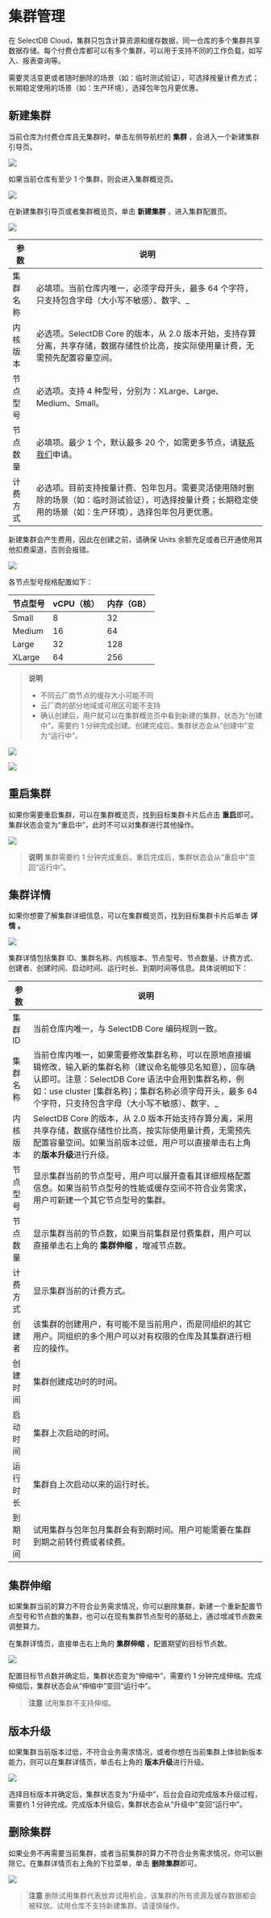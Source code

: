 

# 集群管理

在 SelectDB Cloud，集群只包含计算资源和缓存数据，同一仓库的多个集群共享数据存储。每个付费仓库都可以有多个集群，可以用于支持不同的工作负载，如写入、报表查询等。

需要灵活变更或者随时删除的场景（如：临时测试验证），可选择按量计费方式；长期稳定使用的场景（如：生产环境），选择包年包月更优惠。

## 新建集群

当前仓库为付费仓库且无集群时，单击左侧导航栏的  **集群** ，会进入一个新建集群引导页。

![](./assets/boxcnd3GHvW45egqVjnE5feXibb.png)

如果当前仓库有至少 1 个集群，则会进入集群概览页。

![](./assets/boxcnQIfz7uxwiZDNsHVbiLMC2d.png)

在新建集群引导页或者集群概览页，单击  **新建集群** ，进入集群配置页。

![](./assets/boxcnIFW2CViCcxBf8vWLVrwxme.png)

| **参数** | **说明**                                                     |
| -------- | ------------------------------------------------------------ |
| 集群名称 | 必填项。当前仓库内唯一，必须字母开头，最多 64 个字符，只支持包含字母（大小写不敏感）、数字、_ |
| 内核版本 | 必选项。SelectDB Core 的版本，从 2.0 版本开始，支持存算分离，共享存储，数据存储性价比高，按实际使用量计费，无需预先配置容量空间。 |
| 节点型号 | 必选项。支持 4 种型号，分别为：XLarge、Large、Medium、Small。 |
| 节点数量 | 必填项。最少 1 个，默认最多 20 个，如需更多节点，请[联系我们](https://cn.selectdb.com/company#anchor)申请。 |
| 计费方式 | 必选项。目前支持按量计费、包年包月。需要灵活使用随时删除的场景（如：临时测试验证），可选择按量计费；长期稳定使用的场景（如：生产环境），选择包年包月更优惠。 |

新建集群会产生费用，因此在创建之前，请确保 Units 余额充足或者已开通使用其他扣费渠道，否则会报错。

![](./assets/boxcn12HE5KgT1pfVA6pf6FwuFe.png)

各节点型号规格配置如下：

| **节点型号** | **vCPU（核）** | **内存（GB）** |
| ------------ | -------------- | -------------- |
| Small        | 8              | 32             |
| Medium       | 16             | 64             |
| Large        | 32             | 128            |
| XLarge       | 64             | 256            |

> **说明**
>
> * 不同云厂商节点的缓存大小可能不同
> * 云厂商的部分地域或可用区可能不支持
> * 确认创建后，用户就可以在集群概览页中看到新建的集群，状态为“创建中”，需要约 1 分钟完成创建。创建完成后，集群状态会从“创建中”变为“运行中”。

![](./assets/boxcndc8UbtuwiKqbSdaSxFVpPe.jpeg)

![](./assets/boxcnc5hThIj6o6y9UmA7cpAgkc.jpeg)

## 重启集群

如果你需要重启集群，可以在集群概览页，找到目标集群卡片后点击 **重启**即可。集群状态会变为“重启中”，此时不可以对集群进行其他操作。

![](./assets/boxcnEDVXggxaB5dRMQaDHluuLd.jpeg)

> **说明** 集群需要约 1 分钟完成重启。重启完成后，集群状态会从“重启中”变回“运行中”。

## 集群详情

如果你想要了解集群详细信息，可以在集群概览页，找到目标集群卡片后单击  **详情** **。**

![](./assets/boxcnl29K8m1IvtCm91oBwLFmnf.png)

集群详情包括集群 ID、集群名称、内核版本、节点型号、节点数量、计费方式、创建者、创建时间、启动时间、运行时长、到期时间等信息。具体说明如下：

| **参数** | **说明**                                                     |
| -------- | ------------------------------------------------------------ |
| 集群 ID  | 当前仓库内唯一，与 SelectDB Core 编码规则一致。              |
| 集群名称 | 当前仓库内唯一，如果需要修改集群名称，可以在原地直接编辑修改，输入新的集群名称（建议命名能够见名知意），回车确认即可。注意：SelectDB Core 语法中会用到集群名称，例如：use cluster [集群名称]；集群名称必须字母开头，最多 64 个字符，只支持包含字母（大小写不敏感）、数字、_ |
| 内核版本 | SelectDB Core 的版本，从 2.0 版本开始支持存算分离，采用共享存储，数据存储性价比高，按实际使用量计费，无需预先配置容量空间。如果当前版本过低，用户可以直接单击右上角的**版本升级**进行升级。 |
| 节点型号 | 显示集群当前的节点型号，用户可以展开查看其详细规格配置信息。如果当前节点型号的性能或缓存空间不符合业务需求，用户可新建一个其它节点型号的集群。 |
| 节点数量 | 显示集群当前的节点数，如果当前集群是付费集群，用户可以直接单击右上角的 **集群伸缩** ，增减节点数。 |
| 计费方式 | 显示集群当前的计费方式。                                     |
| 创建者   | 该集群的创建用户，有可能不是当前用户，而是同组织的其它用户。同组织的多个用户可以对有权限的仓库及其集群进行相应的操作。 |
| 创建时间 | 集群创建成功时的时间。                                       |
| 启动时间 | 集群上次启动的时间。                                         |
| 运行时长 | 集群自上次启动以来的运行时长。                               |
| 到期时间 | 试用集群与包年包月集群会有到期时间。用户可能需要在集群到期之前转付费或者续费。 |

## 集群伸缩

如果集群当前的算力不符合业务需求情况，你可以删除集群，新建一个重新配置节点型号和节点数的集群，也可以在现有集群节点型号的基础上，通过增减节点数来调整算力。

在集群详情页，直接单击右上角的  **集群伸缩** ，配置期望的目标节点数。

![](./assets/boxcnjWOVBrK7e1o6lddXubMaEc.jpeg)

配置目标节点数并确定后，集群状态变为“伸缩中”，需要约 1 分钟完成伸缩。完成伸缩后，集群状态会从“伸缩中”变回“运行中”。

> **注意** 试用集群不支持伸缩。

## 版本升级

如果集群当前版本过低，不符合业务需求情况，或者你想在当前集群上体验新版本能力，则可以在集群详情页，单击右上角的 **版本升级**进行升级。

![](./assets/boxcnxmpVB4av3XEpJvgwtEMMAh.jpeg)

选择目标版本并确定后，集群状态变为“升级中”，后台会自动完成版本升级过程，需要约 1 分钟完成。完成版本升级后，集群状态会从“升级中”变回“运行中”。

## 删除集群

如果业务不再需要当前集群，或者当前集群的算力不符合业务需求情况，你可以删除它。在集群详情页右上角的下拉菜单，单击 **删除集群**即可。

![](./assets/boxcncSE7O7HErAfcKkRbHZwaxg.png)

> **注意** 删除试用集群代表放弃试用机会，该集群的所有资源及缓存数据都会被释放。试用仓库不支持新建集群。请谨慎操作。

# 
